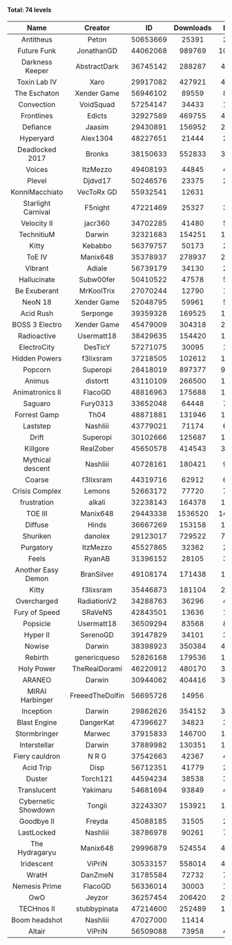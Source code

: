 #### Total: 74 levels

| Name | Creator | ID | Downloads | Likes |
|:---:|:---:|:---:|:---:|:---:|
| Antitheus | Peton | 50653669 | 25391 | 2587
| Future Funk | JonathanGD | 44062068 | 989769 | 101663
| Darkness Keeper | AbstractDark | 36745142 | 288287 | 45312
| Toxin Lab IV | Xaro | 29917082 | 427921 | 42469
| The Eschaton | Xender Game | 56946102 | 89559 | 8126
| Convection | VoidSquad | 57254147 | 34433 | 1369
| Frontlines | Edicts | 32927589 | 469755 | 41180
| Defiance | Jaasim | 29430891 | 156952 | 22368
| Hyperyard | Alex1304 | 48227651 | 21444 | 2806
| Deadlocked 2017 | Bronks | 38150633 | 552833 | 32537
| Voices | ItzMezzo | 49408193 | 44845 | 4626
| Plevel | Djdvd17 | 50246576 | 23375 | 2747
| KonniMacchiato | VecToRx GD | 55932541 | 12631 | 849
| Starlight Carnival | F5night | 47221469 | 25327 | 3244
| Velocity II | jacr360 | 34702285 | 41480 | 5129
| TechnitiuM | Darwin | 32321683 | 154251 | 13639
| Kitty | Kebabbo | 56379757 | 50173 | 2200
| ToE IV  | Manix648 | 35378937 | 278937 | 29913
| Vibrant | Adiale | 56739179 | 34130 | 2081
| Hallucinate | Subw00fer | 50410522 | 47578 | 5035
| Be Exuberant | MrKoolTrix | 27070244 | 12790 | 1071
| NeoN 18 | Xender Game | 52048795 | 59961 | 5532
| Acid Rush | Serponge | 39359328 | 169525 | 16539
| BOSS 3 Electro | Xender Game | 45479009 | 304318 | 27946
| Radioactive | Usermatt18 | 38429635 | 154420 | 14907
| ElectroCity | DesTicY | 57271075 | 30095 | 1361
| Hidden Powers | f3lixsram | 37218505 | 102612 | 10292
| Popcorn | Superopi | 28418019 | 897377 | 98865
| Animus | distortt | 43110109 | 266500 | 18749
| Animatronics II | FlacoGD | 48816963 | 175688 | 15991
| Saguaro | Fury0313 | 33652048 | 64448 | 7222
| Forrest Gamp | Th04 | 48871881 | 131946 | 10780
| Laststep | NashIiii | 43779021 | 71174 | 6089
| Drift | Superopi | 30102666 | 125687 | 13943
| Killgore | RealZober | 45650578 | 414543 | 30702
| Mythical descent | NashIiii | 40728161 | 180421 | 9801
| Coarse | f3lixsram | 44319716 | 62912 | 6867
| Crisis Complex | Lemons | 52663172 | 77720 | 7247
| frustration | alkali | 32238143 | 164378 | 17831
| TOE III | Manix648 | 29443338 | 1536520 | 141802
| Diffuse | Hinds | 36667269 | 153158 | 16450
| Shuriken | danolex | 29123017 | 729522 | 74062
| Purgatory | ItzMezzo | 45527865 | 32362 | 2037
| Feels | RyanAB | 31396152 | 28105 | 3641
| Another Easy Demon | BranSilver | 49108174 | 171438 | 18605
| Kitty | f3lixsram | 35446873 | 181104 | 22460
| Overcharged | RadiationV2 | 34288763 | 36296 | 4367
| Fury of Speed | SRaVeNS | 42843501 | 13636 | 1562
| Popsicle | Usermatt18 | 36509294 | 83568 | 8634
| Hyper II | SerenoGD | 39147829 | 34101 | 3383
| Nowise | Darwin | 38398923 | 350384 | 47593
| Rebirth | genericqueso | 52826168 | 179536 | 12628
| Holy Power | TheRealDorami | 46220912 | 480170 | 32909
| ARANEO | Darwin | 30944062 | 404416 | 35298
| MIRAI Harbinger | FreeedTheDolfin | 56695728 | 14956 | 791
| Inception | Darwin | 29862626 | 354152 | 33311
| Blast Engine | DangerKat | 47396627 | 34823 | 3674
| Stormbringer | Marwec | 37915833 | 146700 | 14338
| Interstellar | Darwin | 37889982 | 130351 | 16779
| Fiery cauldron | N R G | 37542663 | 42367 | 4602
| Acid Trip | Disp | 56712351 | 41779 | 2469
| Duster | Torch121 | 44594234 | 38538 | 3748
| Translucent | Yakimaru | 54681694 | 93849 | 4280
| Cybernetic Showdown  | Tongii | 32243307 | 153921 | 16801
| Goodbye II | Freyda | 45088185 | 31505 | 2380
| LastLocked | NashIiii | 38786978 | 90261 | 7121
| The Hydragaryu | Manix648 | 29996879 | 524554 | 49336
| Iridescent | ViPriN | 30533157 | 558014 | 47172
| WratH | DanZmeN | 31785584 | 72732 | 7163
| Nemesis Prime | FlacoGD | 56336014 | 30003 | 1660
| OwO | Jeyzor | 36257454 | 206420 | 21438
| TECHnos II | stubbypinata | 47214600 | 252489 | 19946
| Boom headshot | NashIiii | 47027000 | 11414 | 992
| Altair | ViPriN | 56509088 | 73958 | 4905
